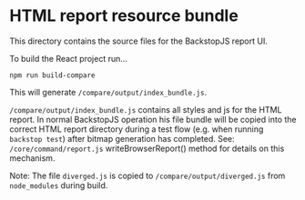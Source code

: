 HTML report resource bundle
====

This directory contains the source files for the BackstopJS report UI.

To build the React project run...

```
npm run build-compare
``` 

This will generate `/compare/output/index_bundle.js`.

`/compare/output/index_bundle.js` contains all styles and js for the HTML report.  In normal BackstopJS operation his file bundle will be copied into the correct HTML report directory during a test flow (e.g. when running `backstop test`) after bitmap generation has completed.  See: `/core/command/report.js` writeBrowserReport() method for details on this mechanism.

Note: The file `diverged.js` is copied to `/compare/output/diverged.js` from `node_modules` during build.
